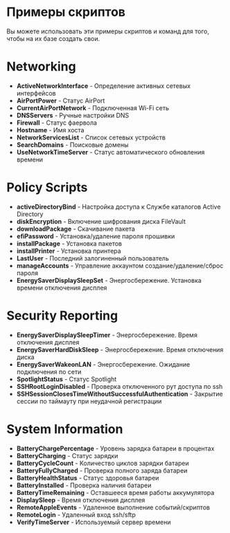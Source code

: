# Примеры скриптов

Вы можете использовать эти примеры скриптов и команд для того, чтобы на их базе создать свои.

# Networking

+ **ActiveNetworkInterface** - Определение активных сетевых интерфейсов
+ **AirPortPower** - Статус AirPort
+ **CurrentAirPortNetwork** - Подключенная Wi-Fi сеть
+ **DNSServers** - Ручные настройки DNS
+ **Firewall** - Статус фаервола
+ **Hostname** - Имя хоста
+ **NetworkServicesList** - Список сетевых устройств
+ **SearchDomains** - Поисковые домены
+ **UseNetworkTimeServer** - Статус автоматического обновления времени 

# Policy Scripts
+ **activeDirectoryBind** - Настройка доступа к Службе каталогов Active Directory
+ **diskEncryption** - Включение шифрования диска FileVault
+ **downloadPackage** - Скачивание пакета
+ **efiPassword** - Установка/удаление пароля прошивки
+ **installPackage** - Установка пакетов
+ **installPrinter** - Установка принтера
+ **LastUser** - Последний залогиненный пользователь
+ **manageAccounts** - Управление аккаунтом создание/удаление/сброс пароля 
+ **EnergySaverDisplaySleepSet** - Энергосбережение. Установка времени отключения дисплея

# Security Reporting

+ **EnergySaverDisplaySleepTimer** - Энергосбережение. Время отключения дисплея
+ **EnergySaverHardDiskSleep** - Энергосбережение. Время отключения диска  
+ **EnergySaverWakeonLAN** - Энергосбережение. Ожидание подключения по сети
+ **SpotlightStatus** - Статус Spotlight
+ **SSHRootLoginDisabled** - Проверка отключенного рут доступа по ssh
+ **SSHSessionClosesTimeWithoutSuccessfulAuthentication** - Закрытие сессии по таймауту при неудачной регистрации

# System Information

+ **BatteryChargePercentage** - Уровень зарядка батареи в процентах
+ **BatteryCharging** - Статус зарядки 
+ **BatteryCycleCount** - Количество циклов зарядки батареи
+ **BatteryFullyCharged** - Проверка полного заряда батареи
+ **BatteryHealthStatus** - Статус здоровья батареи
+ **BatteryInstalled** - Проверка наличия батареи
+ **BatteryTimeRemaining** - Оставшееся время работы аккумулятора
+ **DisplaySleep** - Время отключения дисплея
+ **RemoteAppleEvents** - Удаленное выполнение событий/скриптов
+ **RemoteLogin** - Удаленный вход ssh/sftp
+ **VerifyTimeServer** - Используемый сервер времени